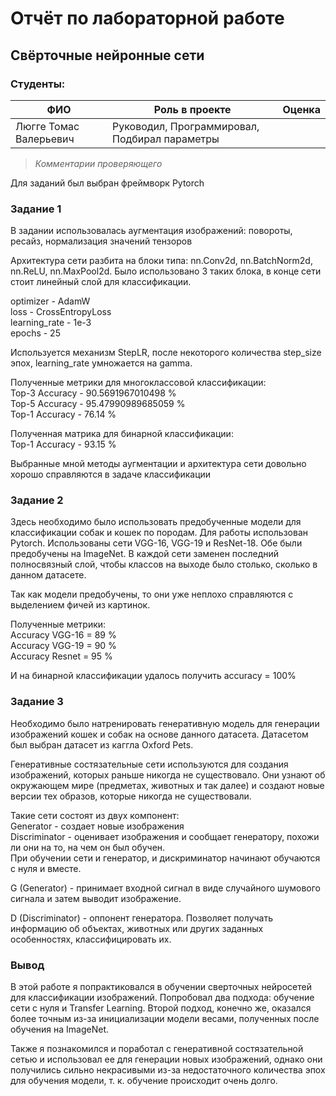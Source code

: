 # Отчёт по лабораторной работе
## Свёрточные нейронные сети

### Студенты: 

| ФИО       		     | Роль в проекте                     		     | Оценка       |
|------------------------|-----------------------------------------------|--------------|
| Люгге Томас Валерьевич | Руководил, Программировал, Подбирал параметры | 	            |

> *Комментарии проверяющего*

Для заданий был выбран фреймворк Pytorch

### Задание 1

В задании использовалась аугментация изображений: повороты, ресайз, нормализация значений тензоров

Архитектура сети разбита на блоки типа:  nn.Conv2d, nn.BatchNorm2d, nn.ReLU, nn.MaxPool2d. Было использовано 3 таких блока, в конце сети стоит линейный слой для классификации.

optimizer - AdamW\
loss - CrossEntropyLoss\
learning_rate - 1e-3\
epochs - 25

Используется механизм StepLR, после некоторого количества step_size эпох, learning_rate умножается на gamma.

Полученные метрики для многоклассовой классификации:\
Top-3 Accuracy - 90.5691967010498 %\
Top-5 Accuracy - 95.47990989685059 %\
Top-1 Accuracy - 76.14 %

Полученная матрика для бинарной классификации:\
Top-1 Accuracy - 93.15 %

Выбранные мной методы аугментации и архитектура сети довольно хорошо справляются в задаче классификации

### Задание 2

Здесь необходимо было использовать предобученные модели для классификации собак и кошек по породам. Для работы использован Pytorch.
Использованы сети VGG-16, VGG-19 и ResNet-18. Обе были предобучены на ImageNet. В каждой сети заменен последний полносвязный слой, чтобы классов на выходе было столько, сколько в данном датасете.

Так как модели предобучены, то они уже неплохо справляются с выделением фичей из картинок.

Полученные метрики:\
Accuracy VGG-16 = 89 %\
Accuracy VGG-19 = 90 %\
Accuracy Resnet = 95 %

И на бинарной классификации удалось получить accuracy = 100%

### Задание 3

Необходимо было натренировать генеративную модель для генерации изображений кошек и собак на основе данного датасета. Датасетом был выбран датасет из каггла Oxford Pets.

Генеративные состязательные сети используются для создания изображений, которых раньше никогда не существовало. Они узнают об окружающем мире (предметах, животных и так далее) и создают новые версии тех образов, которые никогда не существовали.

Такие сети состоят из двух компонент:\
Generator - создает новые изображения\
Discriminator - оценивает изображения и сообщает генератору, похожи ли они на то, на чем он был обучен.\
При обучении сети и генератор, и дискриминатор начинают обучаются с нуля и вместе.

G (Generator) - принимает входной сигнал в виде случайного шумового сигнала и затем выводит изображение.

D (Discriminator) - оппонент генератора. Позволяет получать информацию об объектах, животных или других заданных особенностях, классифицировать их.

### Вывод

В этой работе я попрактиковался в обучении сверточных нейросетей для классификации изображений. Попробовал два подхода: обучение сети с нуля и Transfer Learning. Второй подход, конечно же, оказался более точным из-за инициализации модели весами, полученных после обучения на ImageNet.

Также я познакомился и поработал с генеративной состязательной сетью и использовал ее для генерации новых изображений, однако они получились сильно некрасивыми из-за недостаточного количества эпох для обучения модели, т. к. обучение происходит очень долго.
